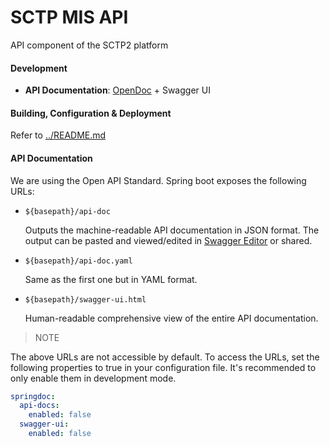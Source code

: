 # SCTP MIS API

API component of the SCTP2 platform

#### Development

- **API Documentation**: [OpenDoc](https://springdoc.org/) + Swagger UI

#### Building, Configuration & Deployment

Refer to [../README.md](../README.md)

#### API Documentation

We are using the Open API Standard. Spring boot exposes the following URLs:

- `${basepath}/api-doc`

  Outputs the machine-readable API documentation in JSON format. The output can be pasted and viewed/edited in 
  [Swagger Editor](https://editor.swagger.io/) or shared.

- `${basepath}/api-doc.yaml`

   Same as the first one but in YAML format.

- `${basepath}/swagger-ui.html`

   Human-readable comprehensive view of the entire API documentation.

> NOTE 

The above URLs are not accessible by default. To access the URLs, set the following properties to true in your 
configuration file.
 It's recommended to only enable them in development mode.

```yaml
springdoc:
  api-docs:
    enabled: false
  swagger-ui:
    enabled: false
```